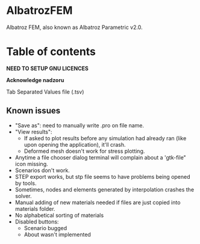 # AlbatrozFEM
Albatroz FEM, also known as Albatroz Parametric v2.0.

# Table of contents





**NEED TO SETUP GNU LICENCES**


**Acknowledge nadzoru**

Tab Separated Values file (.tsv)

## Known issues

* "Save as": need to manually write .pro on file name.
* "View results":
  * If asked to plot results before any simulation had already ran (like upon opening the application), it'll crash.
  * Deformed mesh doesn't work for stress plotting.
* Anytime a file chooser dialog terminal will complain about a 'gtk-file" icon missing.
* Scenarios don't work.
* STEP export works, but stp file seems to have problems being opened by tools.
* Sometimes, nodes and elements generated by interpolation crashes the solver.
* Manual adding of new materials needed if files are just copied into materials folder.
* No alphabetical sorting of materials
* Disabled buttons:
  * Scenario bugged
  * About wasn't implemented
